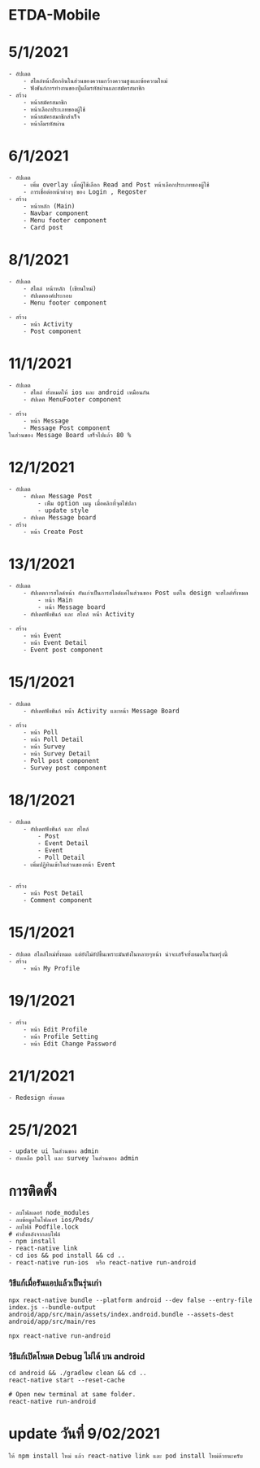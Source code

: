 # ETDA-Mobile

# 5/1/2021

    - อัปเดต
        - สไตล์หน้าล็อกอินในส่วนของความกว้างความสูงและข้อความใหม่
        - ฟังชันก์การทำงานของปุ่มลืมรหัสผ่านและสมัครสมาชิก
    - สร้าง
        - หน้าสมัครสมาชิก
        - หน้าเลือกประเภทของผู้ใช้
        - หน้าสมัครสมาชิกสำเร็จ
        - หน้าลืมรหัสผ่าน

# 6/1/2021

    - อัปเดต
        - เพิ่ม overlay เมื่อผู้ใช้เลือก Read and Post หน้าเลือกประเภทของผู้ใช้
        - การเชื่อต่อหน้าต่างๆ ของ Login , Regoster
    - สร้าง
        - หน้าหลัก (Main)
        - Navbar component
        - Menu footer component
        - Card post

# 8/1/2021

    - อัปเดต
        - สไตล์ หน้าหลัก (เขียนใหม่)
        - อัปเดตองค์ประกอบ
        - Menu footer component

    - สร้าง
        - หน้า Activity
        - Post component

# 11/1/2021

    - อัปเดต
        - สไตล์ ทั้งหมดให้ ios และ android เหมือนกัน
        - อัปเดต MenuFooter component

    - สร้าง
        - หน้า Message
        - Message Post component
    ในส่วนของ Message Board เสร็จไปแล้ว 80 %

# 12/1/2021

    - อัปเดต
        - อัปเดต Message Post
            - เพิีม option เมนู เมื่อคลิกที่จุดไข่ปลา
            - update style
        - อัปเดต Message board
    - สร้าง
        - หน้า Create Post

# 13/1/2021

    - อัปเดต
        - อัปเดตการสไลด์หน้า อันเก่าเป็นการสไลด์แค่ในส่วนของ Post แต่ใน design จะสไลด์ทั้งหมด
            - หน้า Main
            - หน้า Message board
        - อัปเดตฟังชันก์ และ สไตล์ หน่้า Activity

    - สร้าง
        - หน้า Event
        - หน้า Event Detail
        - Event post component

# 15/1/2021

    - อัปเดต
        - อัปเดตฟังชันก์ หน่้า Activity และหน้า Message Board

    - สร้าง
        - หน้า Poll
        - หน้า Poll Detail
        - หน้า Survey
        - หน้า Survey Detail
        - Poll post component
        - Survey post component

# 18/1/2021

    - อัปเดต
        - อัปเดตฟังชันก์ และ สไตล์
            - Post
            - Event Detail
            - Event
            - Poll Detail
        - เพิ่มปฏิทินเข้าในส่วนของหน้า Event


    - สร้าง
        - หน้า Post Detail
        - Comment component

# 15/1/2021

    - อัปเดต สไตล์ใหม่ทั้งหมด แต่ยังไม่อัปขึ้นเพราะมันพังในหลายๆหน้า น่าจะเสร็จทั้งหมดในวันพรุ่งนี้
    - สร้าง
        - หน้า My Profile

# 19/1/2021

    - สร้าง
        - หน้า Edit Profile
        - หน้า Profile Setting
        - หน้า Edit Change Password

# 21/1/2021

    - Redesign ทั้งหมด

# 25/1/2021

    - update ui ในส่วนของ admin 
    - ยังเหลือ poll และ survey ในส่วนของ admin





# การติดตั้ง
    - ลบโฟลเดอร์ node_modules 
    - ลบข้อมูลในโฟลเอร์ ios/Pods/
    - ลบไฟล์ Podfile.lock
    # คำสั่งหลังจากลบไฟล์
    - npm install
    - react-native link
    - cd ios && pod install && cd ..
    - react-native run-ios  หรือ react-native run-android


### วิธีแก้เมื่อรันแอปแล้วเป็นรุ่นเก่า
```
npx react-native bundle --platform android --dev false --entry-file index.js --bundle-output android/app/src/main/assets/index.android.bundle --assets-dest android/app/src/main/res

npx react-native run-android
```

### วิธีแก้เปิดโหมด Debug ไม่ได้ บน android
```
cd android && ./gradlew clean && cd ..
react-native start --reset-cache

# Open new terminal at same folder.
react-native run-android
```

# update วันที่ 9/02/2021
    ให้ npm install ใหม่ แล้ว react-native link และ pod install ใหม่ด้วยนะครับ